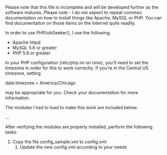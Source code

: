 Please note that this file is incomplete and will be developed further as the
software matures. Please note - I do not expect to repeat common documentation on
how to install things like Apache, MySQL or PHP. You can find documentaiton on
those items on the Internet quite readily.

In order to use PHPJobSeeker2, I use the following;

* Apache httpd
* MySQL 5.6 or greater
* PHP 5.6 or greater

In your PHP configuration (/etc/php.ini on Unix), you'll need to set the timezone
in order for this to work correctly. If you're in the Central US timezone, setting

date.timezone = America/Chicago

may be appropriate for you. Check your documentation for more information.

The modules I had to load to make this work are included below:

...

After verifying the modules are properly installed, perform the following tasks:

1. Copy the file config_sample.xml to config.xml
    1. Update the new config.xml according to your needs


